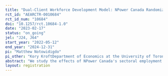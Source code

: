 ```yaml
---
title: "Dual-Client Workforce Development Model: NPower Canada Randomized Control Trial"
rct_id: "AEARCTR-0010684"
rct_id_num: "10684"
doi: "10.1257/rct.10684-1.0"
date: "2023-02-17"
status: "on_going"
jel: "J24, J64"
start_year: "2022-05-12"
end_year: "2024-12-31"
pi: "Matthew Notowidigdo"
pi_other: "Kory KroftDepartment of Economics at the University of Toronto"
abstract: "We study the effects of NPower Canada's sectoral employment program, which offers skills training to under- or unemployed individuals from low-income communities, aiming to employ them in the information technology (IT) industry. We propose an analysis of the effectiveness of the program through a randomized control trial (RCT) looking at several outcomes, such as employment, continuing education, earnings, job quality, and others. We will combine surveys with government administrative data. Additionally, we intend to perform a cost-benefit analysis and develop a theoretical job search model. To evaluate the results of the RCT, we use a straightforward econometric framework that accounts for multiple hypothesis testing and allows for heterogeneity by participant characteristics or program stream. "
layout: registration
---
```


